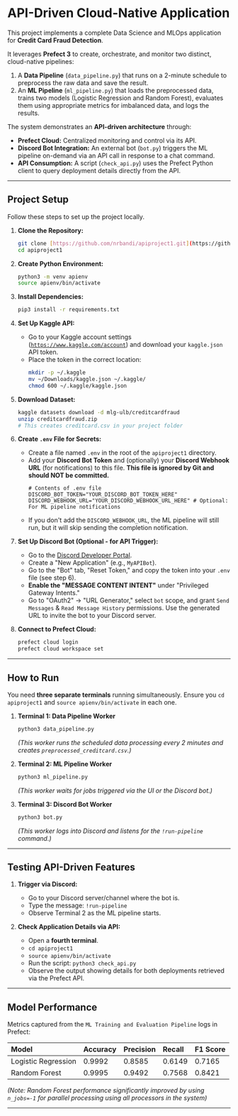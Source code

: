 # API-Driven Cloud-Native Application

This project implements a complete Data Science and MLOps application for **Credit Card Fraud Detection**.

It leverages **Prefect 3** to create, orchestrate, and monitor two distinct, cloud-native pipelines:
1.  A **Data Pipeline** (`data_pipeline.py`) that runs on a 2-minute schedule to preprocess the raw data and save the result.
2.  An **ML Pipeline** (`ml_pipeline.py`) that loads the preprocessed data, trains two models (Logistic Regression and Random Forest), evaluates them using appropriate metrics for imbalanced data, and logs the results.

The system demonstrates an **API-driven architecture** through:
* **Prefect Cloud:** Centralized monitoring and control via its API.
* **Discord Bot Integration:** An external bot (`bot.py`) triggers the ML pipeline on-demand via an API call in response to a chat command.
* **API Consumption:** A script (`check_api.py`) uses the Prefect Python client to query deployment details directly from the API.

---

## Project Setup

Follow these steps to set up the project locally.

1.  **Clone the Repository:**
    ```bash
    git clone [https://github.com/nrbandi/apiproject1.git](https://github.com/nrbandi/apiproject1.git)
    cd apiproject1
    ```

2.  **Create Python Environment:**
    ```bash
    python3 -m venv apienv
    source apienv/bin/activate
    ```

3.  **Install Dependencies:**
    ```bash
    pip3 install -r requirements.txt
    ```

4.  **Set Up Kaggle API:**
    * Go to your Kaggle account settings ([`https://www.kaggle.com/account`](https://www.kaggle.com/account)) and download your `kaggle.json` API token.
    * Place the token in the correct location:
        ```bash
        mkdir -p ~/.kaggle
        mv ~/Downloads/kaggle.json ~/.kaggle/
        chmod 600 ~/.kaggle/kaggle.json
        ```

5.  **Download Dataset:**
    ```bash
    kaggle datasets download -d mlg-ulb/creditcardfraud
    unzip creditcardfraud.zip
    # This creates creditcard.csv in your project folder
    ```

6.  **Create `.env` File for Secrets:**
    * Create a file named `.env` in the root of the `apiproject1` directory.
    * Add your **Discord Bot Token** and (optionally) your **Discord Webhook URL** (for notifications) to this file. **This file is ignored by Git and should NOT be committed.**
        ```dotenv
        # Contents of .env file
        DISCORD_BOT_TOKEN="YOUR_DISCORD_BOT_TOKEN_HERE"
        DISCORD_WEBHOOK_URL="YOUR_DISCORD_WEBHOOK_URL_HERE" # Optional: For ML pipeline notifications
        ```
    * If you don't add the `DISCORD_WEBHOOK_URL`, the ML pipeline will still run, but it will skip sending the completion notification.

7.  **Set Up Discord Bot (Optional - for API Trigger):**
    * Go to the [Discord Developer Portal](https://discord.com/developers/applications/).
    * Create a "New Application" (e.g., `MyAPIBot`).
    * Go to the "Bot" tab, "Reset Token," and copy the token into your `.env` file (see step 6).
    * **Enable the "MESSAGE CONTENT INTENT"** under "Privileged Gateway Intents."
    * Go to "OAuth2" -> "URL Generator," select `bot` scope, and grant `Send Messages` & `Read Message History` permissions. Use the generated URL to invite the bot to your Discord server.

8.  **Connect to Prefect Cloud:**
    ```bash
    prefect cloud login
    prefect cloud workspace set
    ```

---

## How to Run

You need **three separate terminals** running simultaneously. Ensure you `cd apiproject1` and `source apienv/bin/activate` in each one.

1.  **Terminal 1: Data Pipeline Worker**
    ```bash
    python3 data_pipeline.py
    ```
    *(This worker runs the scheduled data processing every 2 minutes and creates `preprocessed_creditcard.csv`.)*

2.  **Terminal 2: ML Pipeline Worker**
    ```bash
    python3 ml_pipeline.py
    ```
    *(This worker waits for jobs triggered via the UI or the Discord bot.)*

3.  **Terminal 3: Discord Bot Worker**
    ```bash
    python3 bot.py
    ```
    *(This worker logs into Discord and listens for the `!run-pipeline` command.)*

---

## Testing API-Driven Features

1.  **Trigger via Discord:**
    * Go to your Discord server/channel where the bot is.
    * Type the message: `!run-pipeline`
    * Observe Terminal 2 as the ML pipeline starts.

2.  **Check Application Details via API:**
    * Open a **fourth terminal**.
    * `cd apiproject1`
    * `source apienv/bin/activate`
    * Run the script: `python3 check_api.py`
    * Observe the output showing details for both deployments retrieved via the Prefect API.

---

## Model Performance

Metrics captured from the `ML Training and Evaluation Pipeline` logs in Prefect:

| Model                | Accuracy | Precision | Recall | F1 Score |
| :------------------- | :------- | :-------- | :----- | :------- |
| Logistic Regression  | 0.9992   | 0.8585    | 0.6149 | 0.7165   |
| Random Forest        | 0.9995   | 0.9492    | 0.7568 | 0.8421   |

*(Note: Random Forest performance significantly improved by using `n_jobs=-1` for parallel processing using all processors in the system)*

---